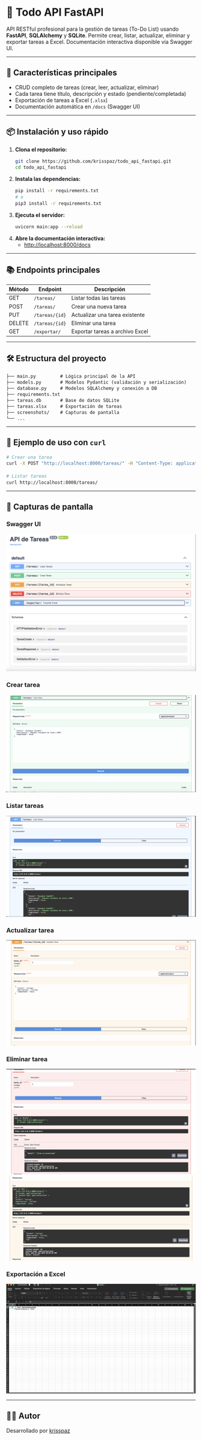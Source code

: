 
# 📝 Todo API FastAPI

API RESTful profesional para la gestión de tareas (To-Do List) usando **FastAPI**, **SQLAlchemy** y **SQLite**. Permite crear, listar, actualizar, eliminar y exportar tareas a Excel. Documentación interactiva disponible vía Swagger UI.

---

## 🚀 Características principales

- CRUD completo de tareas (crear, leer, actualizar, eliminar)
- Cada tarea tiene título, descripción y estado (pendiente/completada)
- Exportación de tareas a Excel (`.xlsx`)
- Documentación automática en `/docs` (Swagger UI)

---

## 📦 Instalación y uso rápido

1. **Clona el repositorio:**
   ```bash
   git clone https://github.com/krisspaz/todo_api_fastapi.git
   cd todo_api_fastapi
   ```
2. **Instala las dependencias:**
   ```bash
   pip install -r requirements.txt
   # o
   pip3 install -r requirements.txt
   ```
3. **Ejecuta el servidor:**
   ```bash
   uvicorn main:app --reload
   ```
4. **Abre la documentación interactiva:**
   - [http://localhost:8000/docs](http://localhost:8000/docs)

---

## 📚 Endpoints principales

| Método | Endpoint           | Descripción                        |
|--------|--------------------|------------------------------------|
| GET    | `/tareas/`         | Listar todas las tareas            |
| POST   | `/tareas/`         | Crear una nueva tarea              |
| PUT    | `/tareas/{id}`     | Actualizar una tarea existente     |
| DELETE | `/tareas/{id}`     | Eliminar una tarea                 |
| GET    | `/exportar/`       | Exportar tareas a archivo Excel    |

---

## 🛠️ Estructura del proyecto

```
├── main.py         # Lógica principal de la API
├── models.py       # Modelos Pydantic (validación y serialización)
├── database.py     # Modelos SQLAlchemy y conexión a DB
├── requirements.txt
├── tareas.db       # Base de datos SQLite
├── tareas.xlsx     # Exportación de tareas
├── screenshots/    # Capturas de pantalla
└── ...
```

---

## 🧪 Ejemplo de uso con `curl`

```bash
# Crear una tarea
curl -X POST "http://localhost:8000/tareas/" -H "Content-Type: application/json" -d '{"titulo": "Comprar pan", "descripcion": "Ir a la panadería", "completada": false}'

# Listar tareas
curl http://localhost:8000/tareas/
```

---

## 📸 Capturas de pantalla

### Swagger UI
![Swagger UI](./screenshots/swagger_ui.png)

### Crear tarea
![POST Tarea](./screenshots/post_tarea.png)

### Listar tareas
![GET Tareas](./screenshots/get_tareas.png)

### Actualizar tarea
![PUT Tarea](./screenshots/put_tarea.png)

### Eliminar tarea
![DELETE Tarea](./screenshots/delete_tarea.png)
![DELETE Tarea 2](./screenshots/delete_tarea2.png)

### Exportación a Excel
![Excel Export](./screenshots/excel_export.png)

---

## 🧑‍💻 Autor

Desarrollado por [krisspaz](https://github.com/krisspaz)